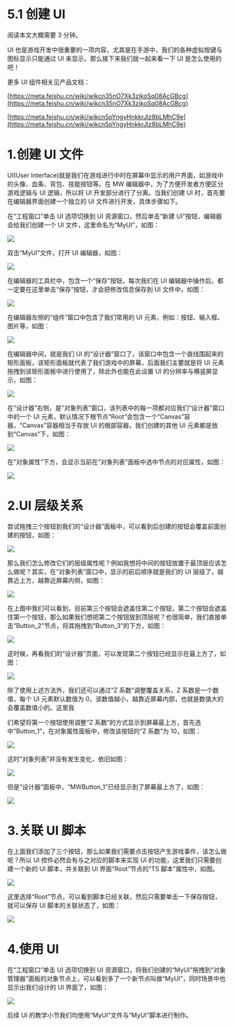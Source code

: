 # 5.1 创建 UI

阅读本文大概需要 3 分钟。

UI 也是游戏开发中很重要的一项内容，尤其是在手游中，我们的各种虚拟按键与图标显示只能通过 UI 来显示，那么接下来我们就一起来看一下 UI 是怎么使用的吧！

更多 UI 组件相关见产品文档：

[https://meta.feishu.cn/wiki/wikcn35nO7Xk3zjkoSq08AcGBcg](https://meta.feishu.cn/wiki/wikcn35nO7Xk3zjkoSq08AcGBcg)

[https://meta.feishu.cn/wiki/wikcn5pYngyHnkkrJlz8bLMhC9e](https://meta.feishu.cn/wiki/wikcn5pYngyHnkkrJlz8bLMhC9e)

# 1.创建 UI 文件

UI(User Interface)就是我们在游戏进行中时在屏幕中显示的用户界面，如游戏中的头像、血条、背包、技能按钮等。在 MW 编辑器中，为了方便开发者方便区分游戏逻辑与 UI 逻辑，所以将 UI 开发部分进行了分离。当我们创建 UI 时，首先要在编辑器界面创建一个独立的 UI 文件进行开发，具体步骤如下。

在“工程窗口”单击 UI 选项切换到 UI 资源窗口，然后单击“新建 UI”按钮，编辑器会给我们创建一个 UI 文件，这里命名为“MyUI”，如图：

![](https:/wstatic-a1.233leyuan.com/productdocs/static/boxcnchiH23F9DWfb3tN20BTDjb.png)

双击“MyUI”文件，打开 UI 编辑器，如图：

![](https:/wstatic-a1.233leyuan.com/productdocs/static/boxcnqfyqcKVGfQ1uqDhY9AJMmb.png)

在编辑器的工具栏中，包含一个“保存”按钮，每次我们在 UI 编辑器中操作后，都一定要在这里单击“保存”按钮，才会把修改信息保存到 UI 文件中，如图：

![](https:/wstatic-a1.233leyuan.com/productdocs/static/boxcnZTf3OSm7h0dkFA82If6NQf.png)

在编辑器左侧的“组件”窗口中包含了我们常用的 UI 元素，例如：按钮、输入框、图片等，如图：

![](https:/wstatic-a1.233leyuan.com/productdocs/static/boxcn5AfrLaRmflXvVJCCeiSMEb.png)

在编辑器中间，就是我们 UI 的“设计器”窗口了，该窗口中包含一个直线围起来的矩形面板，该矩形面板就代表了我们游戏中的屏幕，后面我们主要就是将 UI 元素拖拽到该矩形面板中进行使用了，除此外也能在此设置 UI 的分辨率与横竖屏显示，如图：

![](https:/wstatic-a1.233leyuan.com/productdocs/static/boxcnb9kjPNUMLIWw3Cp5GokUgb.png)

在“设计器”右侧，是“对象列表”窗口，该列表中的每一项都对应我们“设计器”窗口中的一个 UI 元素，默认情况下根节点“Root”会包含一个“Canvas”容器，“Canvas”容器相当于存放 UI 的根部容器，我们创建的其他 UI 元素都是放到“Canvas”下，如图：

![](https:/wstatic-a1.233leyuan.com/productdocs/static/boxcnynHxbxOVmnEZzcEC6YGZxc.png)

在“对象属性”下方，会显示当前在“对象列表”面板中选中节点的对应属性，如图：

![](https:/wstatic-a1.233leyuan.com/productdocs/static/boxcnJrr8DLGGycqmdwashl3v2c.png)

# 2.UI 层级关系

尝试拖拽三个按钮到我们的“设计器”面板中，可以看到后创建的按钮会覆盖前面创建的按钮，如图：

![](https:/wstatic-a1.233leyuan.com/productdocs/static/boxcnhdCTD2xi5OURZLStSQq3Gh.png)

那么我们怎么修改它们的层级属性呢？例如我想将中间的按钮放置于最顶层应该怎么做呢？其实，在“对象列表”窗口中，显示的前后顺序就是我们的 UI 层级了，越靠近上方，越靠近屏幕内侧，如图：

![](https:/wstatic-a1.233leyuan.com/productdocs/static/boxcnY2KzJsrBRphFabaClLHYad.png)

在上图中我们可以看到，目前第三个按钮会遮盖住第二个按钮，第二个按钮会遮盖住第一个按钮，那么如果我们想把第二个按钮放到顶层呢？也很简单，我们直接单击“Button_2”节点，将其拖拽到“Button_3”的下方，如图：

![](https:/wstatic-a1.233leyuan.com/productdocs/static/boxcnb2r2RYsohRAzPFge5vOuBh.png)

这时候，再看我们的“设计器”页面，可以发现第二个按钮已经显示在最上方了，如图：

![](https:/wstatic-a1.233leyuan.com/productdocs/static/boxcniVr3SJApjSKFyqBp41SrCe.png)

除了使用上述方法外，我们还可以通过“Z 系数”调整覆盖关系，Z 系数是一个数值，每个 UI 元素默认数值为 0，该数值越小，越靠近屏幕内部，也就是数值大的会覆盖数值小的。这里我

们希望将第一个按钮使用调整“Z 系数”的方式显示到屏幕最上方，首先选中“Button_1”，在对象属性面板中，修改该按钮的“Z 系数”为 10，如图：

![](https:/wstatic-a1.233leyuan.com/productdocs/static/boxcnvCrYOCTJTjj01AiZwhONvd.png)

这时“对象列表”并没有发生变化，依旧如图：

![](https:/wstatic-a1.233leyuan.com/productdocs/static/boxcnea00ea1cNPv4z2YkzeZUMh.png)

但是“设计器”面板中，“MWButton_1”已经显示到了屏幕最上方了，如图：

![](https:/wstatic-a1.233leyuan.com/productdocs/static/boxcn9fyL3SS0YKdI2SBucISwGe.png)

# 3.关联 UI 脚本

在上面我们添加了三个按钮，那么如果我们需要点击按钮产生游戏事件，该怎么做呢？所以 UI 控件必然会有与之对应的脚本来实现 UI 的功能，这里我们只需要创建一个新的 UI 脚本，并关联到 UI 界面“Root”节点的“TS 脚本”属性中，如图。

![](https:/wstatic-a1.233leyuan.com/productdocs/static/boxcn5yswakBBvsufppF56AQaXc.png)

这里选择“Root”节点，可以看到脚本已经关联，然后只需要单击一下保存按钮，就可以保存 UI 脚本的关联状态了，如图：

![](https:/wstatic-a1.233leyuan.com/productdocs/static/boxcnqasM1ObrKvHxwlTXkMQslb.png)

# 4.使用 UI

在“工程窗口”单击 UI 选项切换到 UI 资源窗口，将我们创建的“MyUI”拖拽到“对象管理器”面板的对象节点上，可以看到多了一个新节点叫做“MyUI”，同时场景中也显示出我们设计的 UI 界面了，如图：

![](https:/wstatic-a1.233leyuan.com/productdocs/static/boxcnpntEIjz3y4iCBJ4jG2gq8g.png)

后续 UI 的教学小节我们均使用“MyUI”文件与“MyUI”脚本进行制作。
